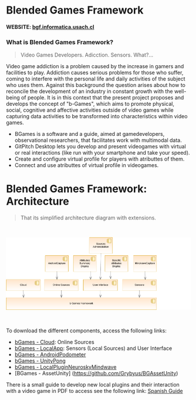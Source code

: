 # Blended Games Framework

#### WEBSITE: [bgf.informatica.usach.cl](bgf.informatica.usach.cl)


### What is Blended Games Framework?

> Video Games Developers. Adicction. Sensors. What?...

Video game addiction is a problem caused by the increase in gamers and facilities to play. Addiction causes serious problems for those who suffer, coming to interfere with the personal life and daily activities of the subject who uses them. Against this background the question arises about how to reconcile the development of an industry in constant growth with the well-being of people. It is in this context that the present project proposes and develops the concept of "b-Games", which aims to promote physical, social, cognitive and affective activities outside of video games while capturing data activities to be transformed into characteristics within video games.

- BGames is a software and a guide, aimed at gamedevelopers, observational researchers, that facilitates work with multimodal data.
- GitPitch Desktop lets you develop and present videogames with virtual or real interactions (like run with your smartphone and take your speed).
- Create and configure virtual profile for players with atributtes of them.
- Connect and use atributtes of virtual profile in videogames.


# Blended Games Framework: Architecture

> That its simplified architecture diagram with extensions.

<br>

![GITPITCH](bgf.informatica.usach.cl/assets/images/arq.png)

<br>

To download the different components, access the following links:
- [bGames - Cloud](https://github.com/Grybyus/bGames-Cloud): Online Sources
- [bGames - LocalApp](https://github.com/Grybyus/bGames-LocalApp): Sensors (Local Sources) and User Interface
- [bGames - AndroidPodometer](https://github.com/Grybyus/bGames-AndroidPodometer)
- [bGames - UnityPong](https://github.com/Grybyus/bGames-UnityPong)
- [bGames - LocalPluginNeuroskyMindwave](https://github.com/Grybyus/bGames-LocalPluginNeuroskyMindwave/tree/master)
- [BGames - AssetUnity] (https://github.com/Grybyus/BGAssetUnity)


There is a small guide to develop new local plugins and their interaction with a video game in PDF to access see the following link:
[Spanish Guide](https://github.com/Grybyus/bGames-LocalApp/blob/master/Spanish%20Guide%20%20-b_Games_2019%20-%20David_Calistro-110-121.pdf)
